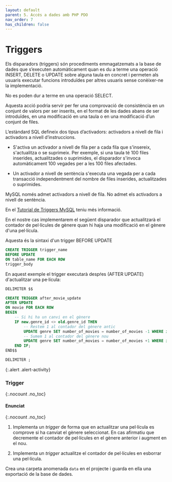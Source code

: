```yaml
---
layout: default
parent: 5. Accés a dades amb PHP PDO
nav_order: 7
has_children: false
---
```


# Triggers

Els disparadors (triggers) són procediments emmagatzemats a la base de dades que s’executen automàticament 
quan es du a terme una operació INSERT, DELETE o UPDATE sobre alguna taula en concret i permeten 
als usuaris executar funcions introduïdes per altres usuaris sense conèixer-ne la implementació.

 No es poden dur a terme en una operació SELECT.
 
 Aquesta acció podria servir per fer una comprovació de consistència en un conjunt de valors 
 per ser inserits, en el format de les dades abans de ser introduïdes, en una modificació 
 en una taula o en una modificació d’un conjunt de files.
 
 L’estàndard SQL defineix dos tipus d’activadors: activadors a nivell de fila i activadors a nivell d’instruccions.
  
 * S'activa un activador a nivell de fila per a cada fila que s'insereix, s'actualitza o se suprimeix. 
 Per exemple, si una taula té 100 files inserides, actualitzades o suprimides, el disparador 
 s'invoca automàticament 100 vegades per a les 100 files afectades.
       
* Un activador a nivell de sentència s'executa una vegada per a cada transacció
 independentment del nombre de files inserides, actualitzades o suprimides.
  
MySQL només admet activadors a nivell de fila. No admet els activadors a nivell de sentència.

En el [Tutorial de Triggers MySQL](https://www.mysqltutorial.org/mysql-triggers.aspx) teniu més informació.

En el nostre cas implementarem el següent disparador que actualitzarà el contador de pel·lícules de gènere quan hi 
haja una modificació en el gènere d'una pel·lícula.

Aquesta és la sintaxi d'un trigger BEFORE UPDATE

```sql
CREATE TRIGGER trigger_name
BEFORE UPDATE
ON table_name FOR EACH ROW
trigger_body
```

En aquest exemple el trigger executarà despŕes (AFTER UPDATE) d'actualitzar una pe·lícula:

```sql
DELIMITER $$

CREATE TRIGGER after_movie_update
AFTER UPDATE
ON movie FOR EACH ROW
BEGIN                           
    -- Si hi ha un canvi en el gènere
    IF new.genre_id <> old.genre_id THEN        
        -- Restem 1 al contador del gènere antic
        UPDATE genre SET number_of_movies = number_of_movies -1 WHERE id = old.genre_id;
        -- Sumem 1 al contador del gènere nou        
        UPDATE genre SET number_of_movies = number_of_movies +1 WHERE id = new.genre_id;
    END IF;
END$$

DELIMITER ;
```
   
{:.alert .alert-activity}
<div markdown="1">

### Trigger
{:.nocount .no_toc}

#### Enunciat
{:.nocount .no_toc}

1. Implementa un _trigger_ de forma que en actualitzar una pel·lícula es comprove si ha canviat
el gènere seleccionat. En cas afirmatiu que decremente el contador de pel·lícules en el gènere anterior
i augment en el nou. 
 
2. Implementa un _trigger_ actualitze el contador de pel·lícules en esborrar una pel·lícula.

Crea una carpeta anomenada `data` en el projecte i guarda en ella una exportació de la base de dades.
</div>    